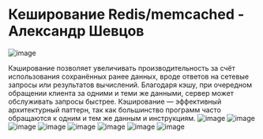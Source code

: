 # Кеширование Redis/memcached - Александр Шевцов
![image](https://github.com/aztecprod/memcached-redis/assets/25949605/7648ec44-af4e-43df-b260-ba5f284012fd)

Кэширование позволяет увеличивать производительность за счёт использования сохранённых ранее данных, вроде ответов на сетевые запросы или результатов вычислений. 
Благодаря кэшу, при очередном обращении клиента за одними и теми же данными, сервер может обслуживать запросы быстрее. 
Кэширование — эффективный архитектурный паттерн, так как большинство программ часто обращаются к одним и тем же данным и инструкциям.
![image](https://github.com/aztecprod/memcached-redis/assets/25949605/ef901850-6b1e-449d-879f-9491ca2102b0)
![image](https://github.com/aztecprod/memcached-redis/assets/25949605/11a5e4fa-f74a-48e7-b1f7-77720753b7d8)
![image](https://github.com/aztecprod/memcached-redis/assets/25949605/7f603fef-b553-4cab-8caf-e133fe412201)
![image](https://github.com/aztecprod/memcached-redis/assets/25949605/f8c00fdb-68e4-4a61-a6d2-ea4bfdd9942f)
![image](https://github.com/aztecprod/memcached-redis/assets/25949605/d7782983-39fd-4035-a339-b675f2dee21b)
![image](https://github.com/aztecprod/memcached-redis/assets/25949605/1fd5cdc5-a834-4765-a1b5-f08dda500dde)
![image](https://github.com/aztecprod/memcached-redis/assets/25949605/1ce8e774-fa4a-454b-8d8e-111d3675c57b)
![image](https://github.com/aztecprod/memcached-redis/assets/25949605/37f75906-ba22-4491-9e21-891dc7c5be70)
